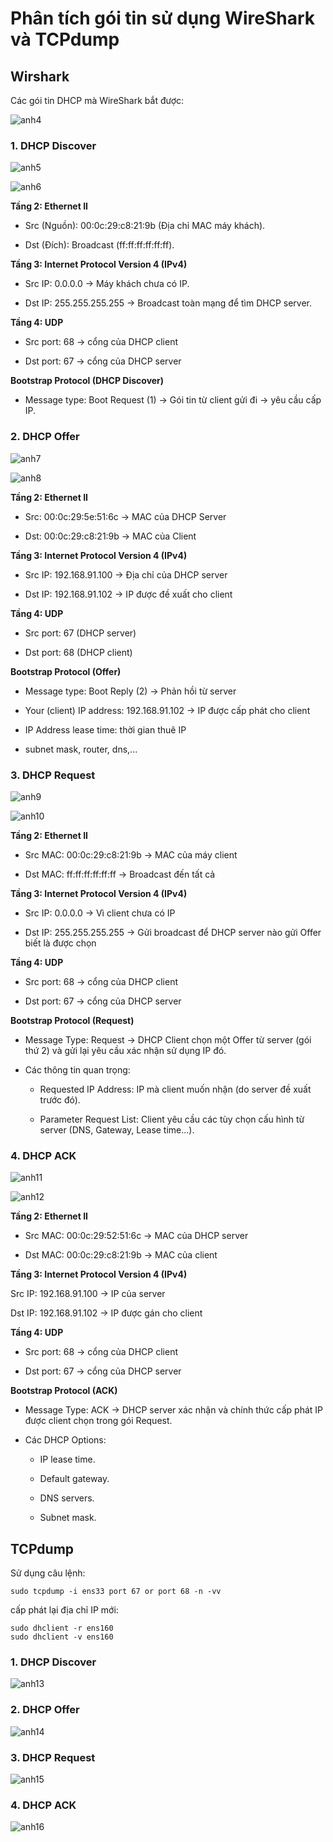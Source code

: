 # Phân tích gói tin sử dụng WireShark và TCPdump

## Wirshark

Các gói tin DHCP mà WireShark bắt được:

![anh4](/QuyenNV/DHCP/images/anh4.png)

### 1. DHCP Discover

![anh5](/QuyenNV/DHCP/images/anh5.png)

![anh6](/QuyenNV/DHCP/images/anh6.png)

**Tầng 2: Ethernet II**

- Src (Nguồn): 00:0c:29:c8:21:9b (Địa chỉ MAC máy khách).

- Dst (Đích): Broadcast (ff:ff:ff:ff:ff:ff).

**Tầng 3: Internet Protocol Version 4 (IPv4)**

- Src IP: 0.0.0.0 -> Máy khách chưa có IP.

- Dst IP: 255.255.255.255 -> Broadcast toàn mạng để tìm DHCP server.

**Tầng 4: UDP**

- Src port: 68 -> cổng của DHCP client

- Dst port: 67 -> cổng của DHCP server

**Bootstrap Protocol (DHCP Discover)**

- Message type: Boot Request (1) -> Gói tin từ client gửi đi → yêu cầu cấp IP.

### 2. DHCP Offer

![anh7](/QuyenNV/DHCP/images/anh7.png)

![anh8](/QuyenNV/DHCP/images/anh8.png)

**Tầng 2: Ethernet II**

- Src: 00:0c:29:5e:51:6c -> MAC của DHCP Server

- Dst: 00:0c:29:c8:21:9b ->  MAC của Client

**Tầng 3: Internet Protocol Version 4 (IPv4)**

- Src IP: 192.168.91.100 -> Địa chỉ của DHCP server

- Dst IP: 192.168.91.102 -> IP được đề xuất cho client

**Tầng 4: UDP**

- Src port: 67 (DHCP server)

- Dst port: 68 (DHCP client)

**Bootstrap Protocol (Offer)**

- Message type: Boot Reply (2) -> Phản hồi từ server

- Your (client) IP address: 192.168.91.102 -> IP được cấp phát cho client

- IP Address lease time: thời gian thuê IP

- subnet mask, router, dns,...

### 3. DHCP Request

![anh9](/QuyenNV/DHCP/images/anh9.png)

![anh10](/QuyenNV/DHCP/images/anh10.png)

**Tầng 2: Ethernet II**

- Src MAC: 00:0c:29:c8:21:9b -> MAC của máy client

- Dst MAC: ff:ff:ff:ff:ff:ff -> Broadcast đến tất cả

**Tầng 3: Internet Protocol Version 4 (IPv4)**

- Src IP: 0.0.0.0 -> Vì client chưa có IP

- Dst IP: 255.255.255.255 -> Gửi broadcast để DHCP server nào gửi Offer biết là được chọn

**Tầng 4: UDP**

- Src port: 68 -> cổng của DHCP client

- Dst port: 67 -> cổng của DHCP server

**Bootstrap Protocol (Request)**

- Message Type: Request -> DHCP Client chọn một Offer từ server (gói thứ 2) và gửi lại yêu cầu xác nhận sử dụng IP đó.

- Các thông tin quan trọng:

    - Requested IP Address: IP mà client muốn nhận (do server đề xuất trước đó).

    - Parameter Request List: Client yêu cầu các tùy chọn cấu hình từ server (DNS, Gateway, Lease time...).

### 4. DHCP ACK

![anh11](/QuyenNV/DHCP/images/anh11.png)

![anh12](/QuyenNV/DHCP/images/anh12.png)

**Tầng 2: Ethernet II**

- Src MAC: 00:0c:29:52:51:6c -> MAC của DHCP server

- Dst MAC: 00:0c:29:c8:21:9b -> MAC của client

**Tầng 3: Internet Protocol Version 4 (IPv4)**

Src IP: 192.168.91.100 -> IP của server

Dst IP: 192.168.91.102 -> IP được gán cho client

**Tầng 4: UDP**

- Src port: 68 -> cổng của DHCP client

- Dst port: 67 -> cổng của DHCP server

**Bootstrap Protocol (ACK)**

- Message Type: ACK -> DHCP server xác nhận và chính thức cấp phát IP được client chọn trong gói Request.

- Các DHCP Options:

    - IP lease time.

    - Default gateway.
    
    - DNS servers.

    - Subnet mask.

## TCPdump

Sử dụng câu lệnh:

    sudo tcpdump -i ens33 port 67 or port 68 -n -vv

cấp phát lại địa chỉ IP mới:

    sudo dhclient -r ens160
    sudo dhclient -v ens160

### 1. DHCP Discover

![anh13](/QuyenNV/DHCP/images/anh13.png)

### 2. DHCP Offer

![anh14](/QuyenNV/DHCP/images/anh14.png)

### 3. DHCP Request

![anh15](/QuyenNV/DHCP/images/anh15.png)

### 4. DHCP ACK

![anh16](/QuyenNV/DHCP/images/anh16.png)

